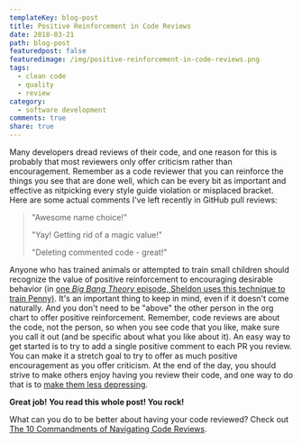 ```yaml
---
templateKey: blog-post
title: Positive Reinforcement in Code Reviews
date: 2018-03-21
path: blog-post
featuredpost: false
featuredimage: /img/positive-reinforcement-in-code-reviews.png
tags:
  - clean code
  - quality
  - review
category:
  - software development
comments: true
share: true
---
```


Many developers dread reviews of their code, and one reason for this is probably that most reviewers only offer criticism rather than encouragement. Remember as a code reviewer that you can reinforce the things you see that are done well, which can be every bit as important and effective as nitpicking every style guide violation or misplaced bracket. Here are some actual comments I've left recently in GitHub pull reviews:

> "Awesome name choice!"
> 
> "Yay! Getting rid of a magic value!"
> 
> "Deleting commented code - great!"

Anyone who has trained animals or attempted to train small children should recognize the value of positive reinforcement to encouraging desirable behavior (in [one _Big Bang Theory_ episode, Sheldon uses this technique to train Penny)](https://www.youtube.com/watch?v=qy_mIEnnlF4). It's an important thing to keep in mind, even if it doesn't come naturally. And you don't need to be "above" the other person in the org chart to offer positive reinforcement. Remember, code reviews are about the code, not the person, so when you see code that you like, make sure you call it out (and be specific about what you like about it). An easy way to get started is to try to add a single positive comment to each PR you review. You can make it a stretch goal to try to offer as much positive encouragement as you offer criticism. At the end of the day, you should strive to make others enjoy having you review their code, and one way to do that is to [make them less depressing](https://seesparkbox.com/foundry/stop_giving_depressing_code_reviews).

**Great job! You read this whole post! You rock!**

What can you do to be better about having your code reviewed? Check out [The 10 Commandments of Navigating Code Reviews](_wp_link_placeholder).
